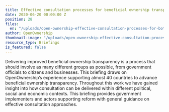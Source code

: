 ```yaml
---
title: Effective consultation processes for beneficial ownership transparency reform
date: 2020-06-20 00:00:00 Z
position: 28
files:
  en: "/uploads/open-ownership-effective-consultation-processes-for-bot.pdf"
author: OpenOwnership
thumbnail-image: "/uploads/open-ownership-effective-consultation-processes-for-bot-thumbnail.png"
resource_type: Briefings
is_featured: false
---
```


Delivering improved beneficial ownership transparency is a process that should
involve as many different groups as possible, from government officials to
citizens and businesses. This briefing draws on OpenOwnership’s experience
supporting almost 40 countries to advance beneficial ownership transparency.
Throughout this work we have gained insight into how consultation can be
delivered within different political, social and economic contexts. This briefing
provides government implementers and actors supporting reform with general
guidance on effective consultation approaches.
